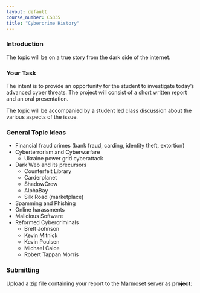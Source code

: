 ```yaml
---
layout: default
course_number: CS335
title: "Cybercrime History"
---
```


### Introduction

The topic will be on a true story from the dark side of the internet.

### Your Task

The intent is to provide an opportunity for the student to investigate today’s advanced cyber threats. The project will consist of a short written report and an oral presentation.

The topic will be accompanied by a student led class discussion about the various aspects of the issue.

### General Topic Ideas

-	Financial fraud crimes (bank fraud, carding, identity theft, extortion)
- Cyberterrorism and Cyberwarfare
  - Ukraine power grid cyberattack
- Dark Web and its precursors
  - Counterfeit Library
  - Carderplanet
  - ShadowCrew  
  - AlphaBay
  - Silk Road (marketplace)
- Spamming and Phishing
- Online harassments
- Malicious Software
- Reformed Cybercriminals
   - Brett Johnson
   - Kevin Mitnick
   - Kevin Poulsen
   - Michael Calce
   - Robert Tappan Morris

### Submitting

Upload a zip file containing your report to the [Marmoset](https://cs.ycp.edu/marmoset/) server as **project**:
